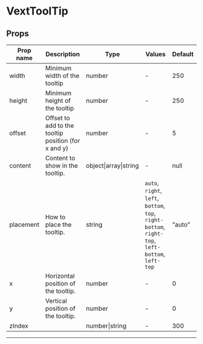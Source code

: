 # VextToolTip

## Props

| Prop name | Description                                         | Type                  | Values                                                                                           | Default |
| --------- | --------------------------------------------------- | --------------------- | ------------------------------------------------------------------------------------------------ | ------- |
| width     | Minimum width of the tooltip                        | number                | -                                                                                                | 250     |
| height    | Minimum height of the tooltip                       | number                | -                                                                                                | 250     |
| offset    | Offset to add to the tooltip position (for x and y) | number                | -                                                                                                | 5       |
| content   | Content to show in the tooltip.                     | object\|array\|string | -                                                                                                | null    |
| placement | How to place the tooltip.                           | string                | `auto`, `right`, `left`, `bottom`, `top`, `right-bottom`, `right-top`, `left-bottom`, `left-top` | "auto"  |
| x         | Horizontal position of the tooltip.                 | number                | -                                                                                                | 0       |
| y         | Vertical position of the tooltip.                   | number                | -                                                                                                | 0       |
| zIndex    |                                                     | number\|string        | -                                                                                                | 300     |

---
